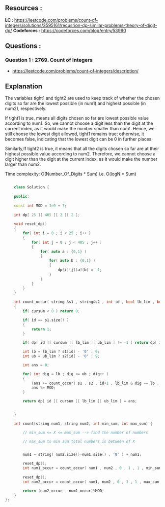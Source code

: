 ## Resources :
**LC** : https://leetcode.com/problems/count-of-integers/solutions/3595161/recusrion-dp-similar-problems-theory-of-digit-dp/
**Codeforces** : https://codeforces.com/blog/entry/53960


## Questions :

### Question 1 : 2769. Count of Integers

- https://leetcode.com/problems/count-of-integers/description/

## Explanation

The variables tight1 and tight2 are used to keep track of whether the chosen digits so far are the lowest possible (in num1) and highest possible (in num2), respectively.

If tight1 is true, means all digits chosen so far are lowest possible value according to num1. So, we cannot choose a digit less than the digit at the current index, as it would make the number smaller than num1. Hence, we still choose the lowest digit allowed, tight1 remains true; otherwise, it becomes false, indicating that the lowest digit can be 0 in further places.

Similarly,If tight2 is true, it means that all the digits chosen so far are at their highest possible value according to num2. Therefore, we cannot choose a digit higher than the digit at the current index, as it would make the number larger than num2.

Time complexity:
O(Number_Of_Digits * Sum)
i.e. O(logN * Sum)

```cpp

    class Solution {
    
    public:
   
    const int MOD = 1e9 + 7;
    
    int dp[ 25 ][ 405 ][ 2 ][ 2 ];
    
    void reset_dp()
    {
        for( int i = 0 ; i < 25 ; i++ )
        {
            for( int j = 0 ; j < 405 ; j++ )
            {
                for( auto a : {0,1} )
                {
                    for( auto b : {0,1} )
                    {
                        dp[i][j][a][b] = -1;
                    }
                }
            }
        }
    }
    
    int count_occur( string &s1 , string&s2 , int id , bool lb_lim , bool ub_lim , int cursum )
    {
        if( cursum < 0 ) return 0;

        if( id == s1.size() )
        {
            return 1;
        }

        if( dp[ id ][ cursum ][ lb_lim ][ ub_lim ] != -1 ) return dp[ id ][ cursum ][ lb_lim ][ ub_lim ];

        int lb = lb_lim ? s1[id] - '0' : 0;
        int ub = ub_lim ? s2[id] - '0' : 9;

        int ans = 0;

        for( int dig = lb ; dig <= ub ; dig++ )
        {
            (ans += count_occur( s1 , s2 , id+1 , lb_lim & dig == lb , ub_lim & dig==ub , cursum - dig ))%MOD;
            ans %= MOD;
        }

        return dp[ id ][ cursum ][ lb_lim ][ ub_lim ] = ans;


    }
    
    int count(string num1, string num2, int min_sum, int max_sum) {

        // min_sum <= X <= max_sum --> find the number of numbers

        // max_sum to min sum total numbers in between of X


        num1 = string( num2.size()-num1.size() , '0' ) + num1;

        reset_dp();
        int num1_occur = count_occur( num1 , num2 , 0 , 1 , 1 , min_sum - 1 );
        
        reset_dp();
        int num2_occur = count_occur( num1, num2 , 0 , 1 , 1 , max_sum);

        return (num2_occur - num1_occur)%MOD;   
    }
};
```
